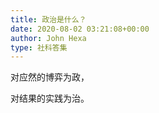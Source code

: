 ```yaml
---
title: 政治是什么？
date: 2020-08-02 03:21:08+00:00
author: John Hexa
type: 社科答集
---
```

对应然的博弈为政，

对结果的实践为治。


